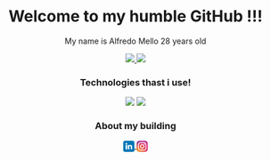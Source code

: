 <h1 align="center">Welcome to my humble GitHub !!!</h1>
<p align="center">My name is Alfredo Mello 28 years old</p>

<div align="center">
    <a href="https://github.com/AlfredoMellox7">
        <img height="180em" src="https://github-readme-stats.vercel.app/api?username=AlfredoMellox7&show_icons=true&theme=omni" />
    </a>
    <a href="https://github.com/AlfredoMellox7">
        <img height="180em" src="https://github-readme-stats.vercel.app/api/top-langs/?username=AlfredoMellox7&layout=compact&theme=omni" />
    </a>
</div>

<h3 align="center">Technologies thast i use!</h3>
<!--<p align="center">
    <img src="https://img.shields.io/badge/language-TypeScript-blue"/>
    <img src="https://img.shields.io/badge/framework-Node-brightgreen"/>
    <img src="https://img.shields.io/badge/framework-Angular-orange"/>
    <img src="https://img.shields.io/badge/framework-React-blue"/>
</p>-->
<p align="center">
    <!--<img src="https://img.shields.io/badge/language-JavaScript-yellow"/>-->
    <img src="https://img.shields.io/badge/language-HTML-red"/>
    <img src="https://img.shields.io/badge/language-css-blue"/>
    <!--<img src="https://img.shields.io/badge/language-scss-purple"/>-->
</p><!--
<p align="center">
    <img src="https://img.shields.io/badge/language-c shap-blue"/>
    <img src="https://img.shields.io/badge/framework-dotnet-blue"/>
</p>-->

<h3 align="center">About my building</h3>

<p align="center">
    <a href="https://www.linkedin.com/in/alfredo-mello-687653230/" target="blank">
        <img align="center" src="./assets/svgs/linkedin.svg" alt="AlfredoMellox7" height="20" width="20" />
    </a>
    <a href="https://www.instagram.com/?next=%2F" target="blank">
        <img align="center" src="./assets/svgs/instagram.svg" alt="AlfredoMellox7" height="20" width="20" />
    </a>
</p>